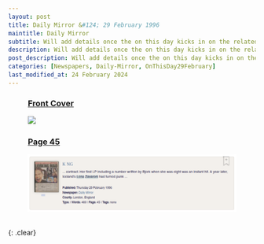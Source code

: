 ```yaml
---
layout: post
title: Daily Mirror &#124; 29 February 1996
maintitle: Daily Mirror
subtitle: Will add details once the on this day kicks in on the related British Newspaper Archive page. Note this will not be until 2024 which is the next leep year.
description: Will add details once the on this day kicks in on the related British Newspaper Archive page. Note this will not be until 2024 which is the next leep year.
post_description: Will add details once the on this day kicks in on the related British Newspaper Archive page. Note this will not be until 2024 which is the next leep year.
categories: [Newspapers, Daily-Mirror, OnThisDay29February]
last_modified_at: 24 February 2024
---
```


<figure class="fig3">
<h3 id="cover"><a href="#cover">Front Cover</a></h3>
<a href="/assets/images/daily-mirror/1996-02-29-daily-mirror-fc.png"><img src="/assets/images/daily-mirror/1996-02-29-daily-mirror-fc.png" class="full-width zoom-in"></a>
</figure>

<figure class="fig3">
<h3 id="page-71"><a href="#page-71">Page 45</a></h3>
<a href="https://www.britishnewspaperarchive.co.uk/titles/daily-mirror"><img src="/assets/images/newspapers/1996-02-29-daily-mirror-page-71.png" class="full-width"></a>
</figure>

<br />{: .clear}

